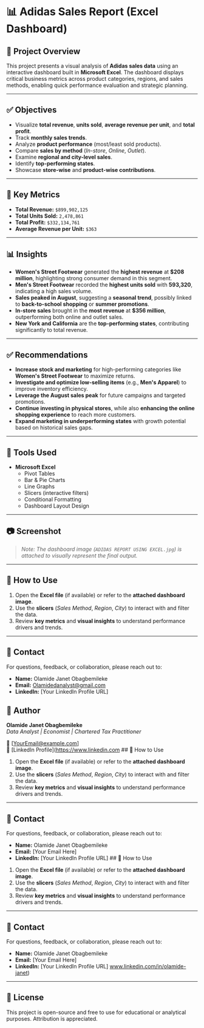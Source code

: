 
# 📊 Adidas Sales Report (Excel Dashboard)

## 📁 Project Overview
This project presents a visual analysis of **Adidas sales data** using an interactive dashboard built in **Microsoft Excel**. The dashboard displays critical business metrics across product categories, regions, and sales methods, enabling quick performance evaluation and strategic planning.

---
## ✅ Objectives

- Visualize **total revenue**, **units sold**, **average revenue per unit**, and **total profit**.
- Track **monthly sales trends**.
- Analyze **product performance** (most/least sold products).
- Compare **sales by method** (_In-store_, _Online_, _Outlet_).
- Examine **regional and city-level sales**.
- Identify **top-performing states**.
- Showcase **store-wise** and **product-wise contributions**.

---

## 📌 Key Metrics

- **Total Revenue:** `$899,902,125`  
- **Total Units Sold:** `2,478,861`  
- **Total Profit:** `$332,134,761`  
- **Average Revenue per Unit:** `$363`

---

## 📊 Insights

- **Women's Street Footwear** generated the **highest revenue** at **$208 million**, highlighting strong consumer demand in this segment.
- **Men's Street Footwear** recorded the **highest units sold** with **593,320**, indicating a high sales volume.
- **Sales peaked in August**, suggesting a **seasonal trend**, possibly linked to **back-to-school shopping** or **summer promotions**.
- **In-store sales** brought in the **most revenue** at **$356 million**, outperforming both online and outlet sales.
- **New York and California** are the **top-performing states**, contributing significantly to total revenue.

---

## ✅ Recommendations

- **Increase stock and marketing** for high-performing categories like **Women's Street Footwear** to maximize returns.
- **Investigate and optimize low-selling items** (e.g., **Men's Apparel**) to improve inventory efficiency.
- **Leverage the August sales peak** for future campaigns and targeted promotions.
- **Continue investing in physical stores**, while also **enhancing the online shopping experience** to reach more customers.
- **Expand marketing in underperforming states** with growth potential based on historical sales gaps.

---

## 🧠 Tools Used

- **Microsoft Excel**
  - Pivot Tables  
  - Bar & Pie Charts  
  - Line Graphs  
  - Slicers (interactive filters)  
  - Conditional Formatting  
  - Dashboard Layout Design

---

## 📷 Screenshot

> _Note: The dashboard image (`ADIDAS REPORT USING EXCEL.jpg`) is attached to visually represent the final output._

---

## 📝 How to Use

1. Open the **Excel file** (if available) or refer to the **attached dashboard image**.
2. Use the **slicers** (_Sales Method_, _Region_, _City_) to interact with and filter the data.
3. Review **key metrics** and **visual insights** to understand performance drivers and trends.

---

## 📧 Contact

For questions, feedback, or collaboration, please reach out to:

- **Name:** Olamide Janet Obagbemileke  
- **Email:** Olamidedanalyst@gmail.com  
- **LinkedIn:** [Your LinkedIn Profile URL]  
## 👤 Author

**Olamide Janet Obagbemileke**  
_Data Analyst | Economist | Chartered Tax Practitioner_

📧 [YourEmail@example.com]  
🔗 [LinkedIn Profile](https://www.linkedin.com ## 📝 How to Use

1. Open the **Excel file** (if available) or refer to the **attached dashboard image**.
2. Use the **slicers** (_Sales Method_, _Region_, _City_) to interact with and filter the data.
3. Review **key metrics** and **visual insights** to understand performance drivers and trends.

---

## 📧 Contact

For questions, feedback, or collaboration, please reach out to:

- **Name:** Olamide Janet Obagbemileke  
- **Email:** [Your Email Here]  
- **LinkedIn:** [Your LinkedIn Profile URL]   ## 📝 How to Use

1. Open the **Excel file** (if available) or refer to the **attached dashboard image**.
2. Use the **slicers** (_Sales Method_, _Region_, _City_) to interact with and filter the data.
3. Review **key metrics** and **visual insights** to understand performance drivers and trends.

---

## 📧 Contact

For questions, feedback, or collaboration, please reach out to:

- **Name:** Olamide Janet Obagbemileke  
- **Email:** [Your Email Here]  
- **LinkedIn:** [Your LinkedIn Profile URL] www.linkedin.com/in/olamide-janet) 

---

## 📝 License

This project is open-source and free to use for educational or analytical purposes. Attribution is appreciated.

